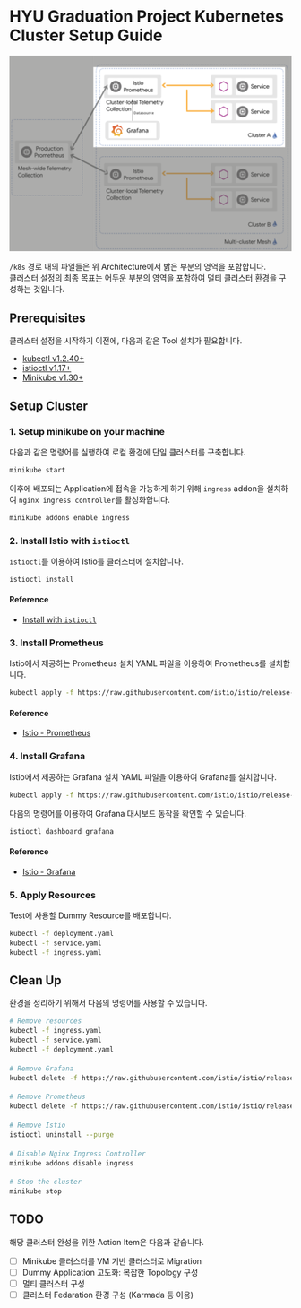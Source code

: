 # HYU Graduation Project Kubernetes Cluster Setup Guide

![Architecture](./architecture.png)

`/k8s` 경로 내의 파일들은 위 Architecture에서 밝은 부분의 영역을 포함합니다.  
클러스터 설정의 최종 목표는 어두운 부분의 영역을 포함하여 멀티 클러스터 환경을 구성하는 것입니다.

## Prerequisites

클러스터 설정을 시작하기 이전에, 다음과 같은 Tool 설치가 필요합니다.

- [kubectl v1.2.40+](https://kubernetes.io/docs/tasks/tools/)
- [istioctl v1.17+](https://istio.io/latest/docs/setup/getting-started/#download)
- [Minikube v1.30+](https://minikube.sigs.k8s.io/docs/start/)

## Setup Cluster

### 1. Setup minikube on your machine

다음과 같은 명령어를 실행하여 로컬 환경에 단일 클러스터를 구축합니다.

```bash
minikube start
```

이후에 배포되는 Application에 접속을 가능하게 하기 위해 `ingress` addon을 설치하여 `nginx ingress controller`를 활성화합니다.

```bash
minikube addons enable ingress
```

### 2. Install Istio with `istioctl`

`istioctl`를 이용하여 Istio를 클러스터에 설치합니다.

```bash
istioctl install
```

#### Reference

- [Install with `istioctl`](https://istio.io/latest/docs/setup/install/istioctl/)

### 3. Install Prometheus

Istio에서 제공하는 Prometheus 설치 YAML 파일을 이용하여 Prometheus를 설치합니다.

```bash
kubectl apply -f https://raw.githubusercontent.com/istio/istio/release-1.20/samples/addons/prometheus.yaml
```

#### Reference

- [Istio - Prometheus](https://istio.io/latest/docs/ops/integrations/prometheus/#option-1-quick-start)

### 4. Install Grafana

Istio에서 제공하는 Grafana 설치 YAML 파일을 이용하여 Grafana를 설치합니다.

```bash
kubectl apply -f https://raw.githubusercontent.com/istio/istio/release-1.20/samples/addons/grafana.yaml
```

다음의 명령어를 이용하여 Grafana 대시보드 동작을 확인할 수 있습니다.

```bash
istioctl dashboard grafana
```

#### Reference

- [Istio - Grafana](https://istio.io/latest/docs/ops/integrations/grafana/#option-1-quick-start)

### 5. Apply Resources

Test에 사용할 Dummy Resource를 배포합니다.

```bash
kubectl -f deployment.yaml
kubectl -f service.yaml
kubectl -f ingress.yaml
```

## Clean Up

환경을 정리하기 위해서 다음의 명령어를 사용할 수 있습니다.

```bash
# Remove resources
kubectl -f ingress.yaml
kubectl -f service.yaml
kubectl -f deployment.yaml

# Remove Grafana
kubectl delete -f https://raw.githubusercontent.com/istio/istio/release-1.20/samples/addons/grafana.yaml

# Remove Prometheus
kubectl delete -f https://raw.githubusercontent.com/istio/istio/release-1.20/samples/addons/prometheus.yaml

# Remove Istio
istioctl uninstall --purge

# Disable Nginx Ingress Controller
minikube addons disable ingress

# Stop the cluster
minikube stop
```

## TODO

해당 클러스터 완성을 위한 Action Item은 다음과 같습니다.

- [ ] Minikube 클러스터를 VM 기반 클러스터로 Migration
- [ ] Dummy Application 고도화: 복잡한 Topology 구성
- [ ] 멀티 클러스터 구성
- [ ] 클러스터 Fedaration 환경 구성 (Karmada 등 이용)
